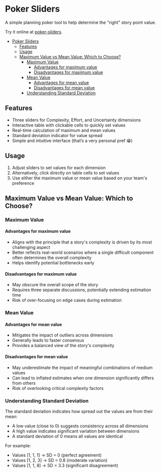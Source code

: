 # Poker Sliders

A simple planning poker tool to help determine the "right" story point value.

Try it online at [poker-sliders](https://rangzen.github.io/poker-sliders).

- [Poker Sliders](#poker-sliders)
  - [Features](#features)
  - [Usage](#usage)
  - [Maximum Value vs Mean Value: Which to Choose?](#maximum-value-vs-mean-value-which-to-choose)
    - [Maximum Value](#maximum-value)
      - [Advantages for maximum value](#advantages-for-maximum-value)
      - [Disadvantages for maximum value](#disadvantages-for-maximum-value)
    - [Mean Value](#mean-value)
      - [Advantages for mean value](#advantages-for-mean-value)
      - [Disadvantages for mean value](#disadvantages-for-mean-value)
    - [Understanding Standard Deviation](#understanding-standard-deviation)

## Features

- Three sliders for Complexity, Effort, and Uncertainty dimensions
- Interactive table with clickable cells to quickly set values
- Real-time calculation of maximum and mean values
- Standard deviation indicator for value spread
- Simple and intuitive interface (that’s a very personal pref 😁)

## Usage

1. Adjust sliders to set values for each dimension
2. Alternatively, click directly on table cells to set values
3. Use either the maximum value or mean value based on your team's preference

## Maximum Value vs Mean Value: Which to Choose?

### Maximum Value

#### Advantages for maximum value

- Aligns with the principle that a story's complexity is driven by its most challenging aspect
- Better reflects real-world scenarios where a single difficult component often determines the overall complexity
- Helps identify potential bottlenecks early

#### Disadvantages for maximum value

- May obscure the overall scope of the story
- Requires three separate discussions, potentially extending estimation time
- Risk of over-focusing on edge cases during estimation

### Mean Value

#### Advantages for mean value

- Mitigates the impact of outliers across dimensions
- Generally leads to faster consensus
- Provides a balanced view of the story's complexity

#### Disadvantages for mean value

- May underestimate the impact of meaningful combinations of medium values
- Can lead to inflated estimates when one dimension significantly differs from others
- Risk of overlooking critical complexity factors

### Understanding Standard Deviation

The standard deviation indicates how spread out the values are from their mean:

- A low value (close to 0) suggests consistency across all dimensions
- A high value indicates significant variation between dimensions
- A standard deviation of 0 means all values are identical

For example:

- Values [1, 1, 1] → SD = 0 (perfect agreement)
- Values [1, 2, 3] → SD = 0.8 (moderate variation)
- Values [1, 1, 8] → SD = 3.3 (significant disagreement)